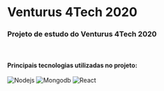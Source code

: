 # Venturus 4Tech 2020

### Projeto de estudo do Venturus 4Tech 2020</br></br>

**</br>Principais tecnologias utilizadas no projeto:**</br></br>
![Nodejs](https://user-images.githubusercontent.com/51096977/72946661-53c71e80-3d5e-11ea-925c-a06e06f8409f.png)
![Mongodb](https://user-images.githubusercontent.com/51096977/72946663-53c71e80-3d5e-11ea-9d35-e54637956519.png)
![React](https://user-images.githubusercontent.com/51096977/72946875-fd0e1480-3d5e-11ea-806d-88e5989cd851.png)
